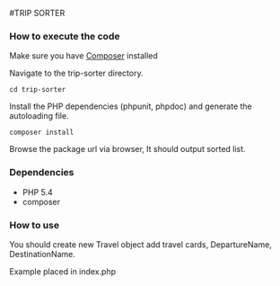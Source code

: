 #TRIP SORTER

### How to execute the code

Make sure you have [Composer](https://getcomposer.org/doc/00-intro.md#installation-nix) installed

Navigate to the trip-sorter directory.
```
cd trip-sorter
```

Install the PHP dependencies (phpunit, phpdoc) and generate the autoloading file.

```
composer install
```

Browse the package url via browser, It should output sorted list.


### Dependencies
- PHP 5.4
- composer

### How to use

You should create new Travel object add travel cards, DepartureName, DestinationName.

Example placed in index.php


